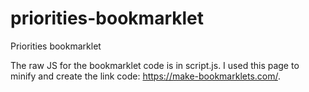 # priorities-bookmarklet
Priorities bookmarklet

The raw JS for the bookmarklet code is in script.js. I used this page to minify and create the link code: https://make-bookmarklets.com/.
